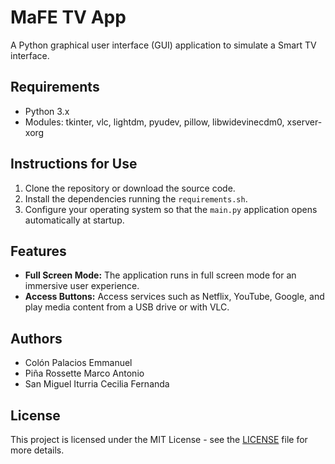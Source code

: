 # MaFE TV App

A Python graphical user interface (GUI) application to simulate a Smart TV interface.

## Requirements

- Python 3.x
- Modules: tkinter, vlc, lightdm, pyudev, pillow, libwidevinecdm0, xserver-xorg

## Instructions for Use

1. Clone the repository or download the source code.
2. Install the dependencies running the `requirements.sh`.
3. Configure your operating system so that the `main.py` application opens automatically at startup.

## Features

- **Full Screen Mode:** The application runs in full screen mode for an immersive user experience.
- **Access Buttons:** Access services such as Netflix, YouTube, Google, and play media content from a USB drive or with VLC.

## Authors
- Colón Palacios Emmanuel
- Piña Rossette Marco Antonio
- San Miguel Iturria Cecilia Fernanda

## License

This project is licensed under the MIT License - see the [LICENSE](LICENSE) file for more details.

